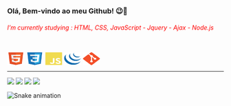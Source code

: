 ### Olá, Bem-vindo ao meu Github! 😉👋

 <h6 style="color: red">I’m currently studying : HTML, CSS, JavaScript - Jquery - Ajax - Node.js</h6>
 


  <div style="display: inline_block"><br>
    <img align="center" alt="icon-HTML" height="30" width="40" src="https://raw.githubusercontent.com/devicons/devicon/master/icons/html5/html5-original.svg">

   <img align="center" alt="Icon-CSS" height="30" width="40" src="https://raw.githubusercontent.com/devicons/devicon/master/icons/css3/css3-original.svg">

   <img align="center" alt="icon-Js" height="30" width="40" src="https://raw.githubusercontent.com/devicons/devicon/master/icons/javascript/javascript-plain.svg">  
    <img align="center" alt="icon-Js" height="30" width="40" src="https://raw.githubusercontent.com/devicons/devicon/master/icons/jquery/jquery-plain.svg"> 
  <img align="center" alt="icon-Js" height="30" width="40" src="https://raw.githubusercontent.com/devicons/devicon/master/icons/git/git-plain.svg">
  </div>
  <hr>
  
  <div>
  <a href="#" target="_blank"><img src="https://img.shields.io/badge/YouTube-FF0000?style=for-the-badge&logo=youtube&logoColor=white" target="_blank"></a>
<a href="#" target="_blank"><img src="https://img.shields.io/badge/-Instagram-%23E4405F?style=for-the-badge&logo=instagram&logoColor=white" target="_blank"></a>
  <a href = "#"><img src="https://img.shields.io/badge/-Gmail-%23333?style=for-the-badge&logo=gmail&logoColor=white" target="_blank"></a>
  <a href="#" target="_blank"><img src="https://img.shields.io/badge/-LinkedIn-%230077B5?style=for-the-badge&logo=linkedin&logoColor=white" target="_blank"></a>
</div>

  ![Snake animation](https://github.com/DevNota10/DevNota10/blob/output/github-contribution-grid-snake.svg)
